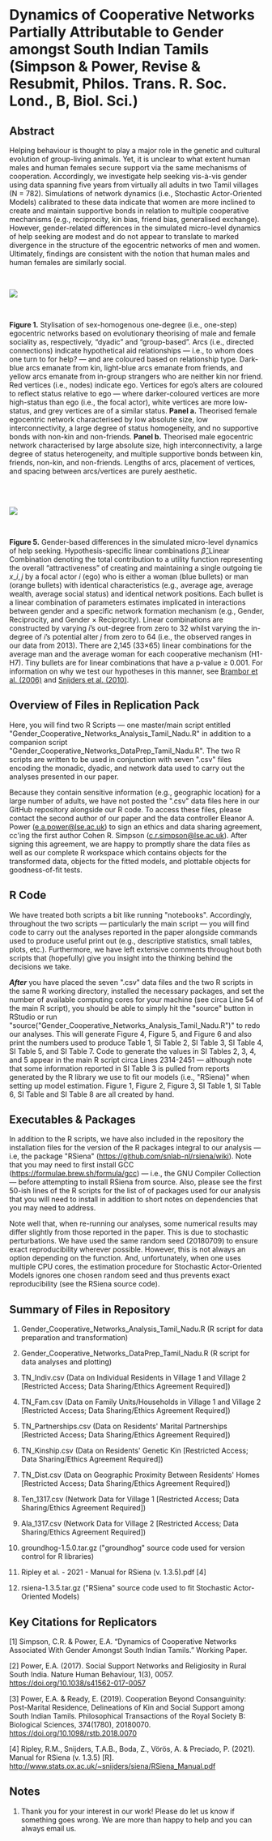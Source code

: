 # Dynamics of Cooperative Networks Partially Attributable to Gender amongst South Indian Tamils (Simpson & Power, Revise & Resubmit, Philos. Trans. R. Soc. Lond., B, Biol. Sci.)

## Abstract
Helping behaviour is thought to play a major role in the genetic and cultural evolution of group-living animals. Yet, it is unclear to what extent human males and human females secure support via the same mechanisms of cooperation. Accordingly, we investigate help seeking vis-à-vis gender using data spanning five years from virtually all adults in two Tamil villages (N = 782). Simulations of network dynamics (i.e., Stochastic Actor-Oriented Models) calibrated to these data indicate that women are more inclined to create and maintain supportive bonds in relation to multiple cooperative mechanisms (e.g., reciprocity, kin bias, friend bias, generalised exchange). However, gender-related differences in the simulated micro-level dynamics of help seeking are modest and do not appear to translate to marked divergence in the structure of the egocentric networks of men and women. Ultimately, findings are consistent with the notion that human males and human females are similarly social. 

<br>

![](https://github.com/cohensimpson/gendernet_PhilTransB/blob/main/F1_Gender_Cooperative_Networks.svg) 

<br> 

**Figure 1.** Stylisation of sex-homogenous one-degree (i.e., one-step) egocentric networks based on evolutionary theorising of male and female sociality as, respectively, “dyadic” and “group-based”. Arcs (i.e., directed connections) indicate hypothetical aid relationships — i.e., to whom does one turn to for help? — and are coloured based on relationship type. Dark-blue arcs emanate from kin, light-blue arcs emanate from friends, and yellow arcs emanate from in-group strangers who are neither kin nor friend. Red vertices (i.e., nodes) indicate ego. Vertices for ego’s alters are coloured to reflect status relative to ego — where darker-coloured vertices are more high-status than ego (i.e., the focal actor), white vertices are more low-status, and grey vertices are of a similar status. **Panel a.** Theorised female egocentric network characterised by low absolute size, low interconnectivity, a large degree of status homogeneity, and no supportive bonds with non-kin and non-friends. **Panel b.** Theorised male egocentric network characterised by large absolute size, high interconnectivity, a large degree of status heterogeneity, and multiple supportive bonds between kin, friends, non-kin, and non-friends. Lengths of arcs, placement of vertices, and spacing between arcs/vertices are purely aesthetic.

<br>
<br> 

![](https://github.com/cohensimpson/gendernet_PhilTransB/blob/main/F5_Gender_Cooperative_Networks.svg) 

<br> 

**Figure 5.** Gender-based differences in the simulated micro-level dynamics of help seeking. Hypothesis-specific linear combinations $\hat{\beta}\_{\text{Linear Combination}}$ denoting the total contribution to a utility function representing the overall “attractiveness” of creating and maintaining a single outgoing tie $x\_{i,j}$ by a focal actor $i$ (ego) who is either a woman (blue bullets) or man (orange bullets) with identical characteristics (e.g., average age, average wealth, average social status) and identical network positions. Each bullet is a linear combination of parameters estimates implicated in interactions between gender and a specific network formation mechanism (e.g., Gender, Reciprocity, and Gender $\times$ Reciprocity). Linear combinations are constructed by varying $i$’s out-degree from zero to 32 whilst varying the in-degree of $i$’s potential alter $j$ from zero to 64 (i.e., the observed ranges in our data from 2013). There are 2,145 (33×65) linear combinations for the average man and the average woman for each cooperative mechanism (H1-H7). Tiny bullets are for linear combinations that have a p-value ≥ 0.001. For information on why we test our hypotheses in this manner, see [Brambor et al. (2006)](https://doi.org/10.1093/pan/mpi014) and [Snijders et al. (2010)](https://doi.org/10.1016/j.socnet.2009.02.004).


## Overview of Files in Replication Pack
Here, you will find two R Scripts — one master/main script entitled "Gender_Cooperative_Networks_Analysis_Tamil_Nadu.R" in addition to a companion script "Gender_Cooperative_Networks_DataPrep_Tamil_Nadu.R". The two R scripts are written to be used in conjunction with seven ".csv" files encoding the monadic, dyadic, and network data used to carry out the analyses presented in our paper. 

Because they contain sensitive information (e.g., geographic location) for a large number of adults, we have not posted the ".csv" data files here in our GitHub repository alongside our R code. To access these files, please contact the second author of our paper and the data controller Eleanor A. Power (e.a.power@lse.ac.uk) to sign an ethics and data sharing agreement, cc'ing the first author Cohen R. Simpson (c.r.simpson@lse.ac.uk). After signing this agreement, we are happy to promptly share the data files as well as our complete R workspace which contains objects for the transformed data, objects for the fitted models, and plottable objects for goodness-of-fit tests.


## R Code
We have treated both scripts a bit like running "notebooks". Accordingly, throughout the two scripts — particularly the main script — you will find code to carry out the analyses reported in the paper alongside commands used to produce useful print out (e.g., descriptive statistics, small tables, plots, etc.). Furthermore, we have left extensive comments throughout both scripts that (hopefully) give you insight into the thinking behind the decisions we take. 
 
**_After_** you have placed the seven ".csv" data files and the two R scripts in the same R working directory, installed the necessary packages, and set the number of available computing cores for your machine (see circa Line 54 of the main R script), you should be able to simply hit the "source" button in RStudio or run "source("Gender_Cooperative_Networks_Analysis_Tamil_Nadu.R")" to redo our analyses. This will generate Figure 4, Figure 5, and Figure 6 and also print the numbers used to produce Table 1, SI Table 2, SI Table 3, SI Table 4, SI Table 5, and SI Table 7. Code to generate the values in SI Tables 2, 3, 4, and 5 appear in the main R script circa Lines 2314-2451 — although note that some information reported in SI Table 3 is pulled from reports generated by the R library we use to fit our models (i.e., "RSiena)" when setting up model estimation. Figure 1, Figure 2, Figure 3, SI Table 1, SI Table 6, SI Table and SI Table 8 are all created by hand.


## Executables & Packages
In addition to the R scripts, we have also included in the repository the installation files for the version of the R packages integral to our analysis — i.e, the package "RSiena" (https://github.com/snlab-nl/rsiena/wiki). Note that you may need to first install GCC (https://formulae.brew.sh/formula/gcc) — i.e., the GNU Compiler Collection — before attempting to install RSiena from source. Also, please see the first 50-ish lines of the R scripts for the list of of packages used for our analysis that you will need to install in addition to short notes on dependencies that you may need to address.

Note well that, when re-running our analyses, some numerical results may differ slightly from those reported in the paper. This is due to stochastic perturbations. We have used the same random seed (20180709) to ensure exact reproducibility wherever possible. However, this is not always an option depending on the function. And, unfortunately, when one uses multiple CPU cores, the estimation procedure for Stochastic Actor-Oriented Models ignores one chosen random seed and thus prevents exact reproducibility (see the RSiena source code).


## Summary of Files in Repository

 1) Gender_Cooperative_Networks_Analysis_Tamil_Nadu.R (R script for data preparation and transformation)
 
 2) Gender_Cooperative_Networks_DataPrep_Tamil_Nadu.R (R script for data analyses and plotting)

 3) TN_Indiv.csv (Data on Individual Residents in Village 1 and Village 2 [Restricted Access; Data Sharing/Ethics Agreement Required])
 4) TN_Fam.csv (Data on Family Units/Households in Village 1 and Village 2 [Restricted Access; Data Sharing/Ethics Agreement Required])
 5) TN_Partnerships.csv (Data on Residents' Marital Partnerships [Restricted Access; Data Sharing/Ethics Agreement Required])
 6) TN_Kinship.csv (Data on Residents' Genetic Kin [Restricted Access; Data Sharing/Ethics Agreement Required])
 7) TN_Dist.csv (Data on Geographic Proximity Between Residents' Homes [Restricted Access; Data Sharing/Ethics Agreement Required])
 8) Ten_1317.csv (Network Data for Village 1 [Restricted Access; Data Sharing/Ethics Agreement Required])
 9) Ala_1317.csv (Network Data for Village 2 [Restricted Access; Data Sharing/Ethics Agreement Required])

 10) groundhog-1.5.0.tar.gz ("groundhog" source code used for version control for R libraries)

 11) Ripley et al. - 2021 - Manual for RSiena (v. 1.3.5).pdf [4]

 12) rsiena-1.3.5.tar.gz ("RSiena" source code used to fit Stochastic Actor-Oriented Models)


## Key Citations for Replicators
[1] Simpson, C.R. & Power, E.A. “Dynamics of Cooperative Networks Associated With Gender Amongst South Indian Tamils.” Working Paper.

[2] Power, E.A. (2017). Social Support Networks and Religiosity in Rural South India. Nature Human Behaviour, 1(3), 0057. https://doi.org/10.1038/s41562-017-0057

[3] Power, E.A. & Ready, E. (2019). Cooperation Beyond Consanguinity: Post-Marital Residence, Delineations of Kin and Social Support among South Indian Tamils. Philosophical Transactions of the Royal Society B: Biological Sciences, 374(1780), 20180070. https://doi.org/10.1098/rstb.2018.0070

[4] Ripley, R.M., Snijders, T.A.B., Boda, Z., Vörös, A. & Preciado, P. (2021). Manual for RSiena (v. 1.3.5) [R]. http://www.stats.ox.ac.uk/~snijders/siena/RSiena_Manual.pdf


## Notes
1) Thank you for your interest in our work! Please do let us know if something goes wrong. We are more than happy to help and you can always email us.

